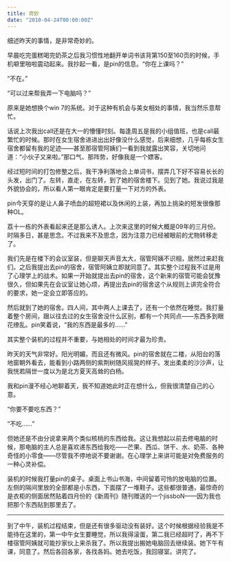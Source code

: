 ```yaml
---
title: 奇妙
date: "2010-04-24T00:00:00Z"
---
```


细述昨天的事情，是非常奇妙的。

早晨吃完蛋糕喝完奶茶之后我习惯性地翻开单词书该背第150至160页的时候，手机噼里啪啦震动起来。我抄起一看，是pin的信息。“你在上课吗？”

“不在。”

“可以过来帮我弄一下电脑吗？”

原来是她想换个win 7的系统。对于这种有机会与美女相处的事情，我当然乐意帮忙。

话说上次我出call还是在大一的懵懂时刻。每逢周五是我的小组值班，也是call最繁忙的时候。那时在女生宿舍进进出出好像没什么感觉，后来细想，几乎每栋女生宿舍都留有我的足迹——甚至那宿管阿姨们一看到我就露出笑容，关切地问道：“小伙子又来啦。”那口气、那阵势，好像我是一个嫖客。

经过短时间的打包修整之后，我干净利落地合上单词书，摆弄几下好不容易长长的头发，出门了。左转，直走，在左转，到了她的宿舍楼下。见到了她。我说过我是外貌协会的，所以看人第一眼肯定是要打量一下对方的外表。

pin今天穿的是让人鼻子喷血的超短裙以及休闲的上装，再加上挑染的短发很像那种OL。

荔十一栋的外表看起来还是那么诱人。上次来这里的时候大概是09年的三月份。时隔多日，甚是思念。不过我来不及思念，因为注意力已经被眼前的尤物转移走了。

我们先是在楼下的会议室装，但是聊天声音太大，宿管阿姨不识相，居然过来赶我们。之后我提出去pin的宿舍，宿管阿姨立即就同意了。其实整个过程我不过是用了心理学上的战术。如果一开始就提出去pin的宿舍，这个新来的宿管可能会犹豫很久，但如果先在会议室让她心烦，再提出去pin的宿舍这个从规则上讲完全符合的要求，她一定会立即答应的。

然后就到了她的宿舍。四人间，其中两人上课去了，还有一个依然在睡觉。我打量着整个房间，跟以往去过的女生宿舍没什么区别，都有一个共同点——东西多到眼花缭乱。pin笑着说，“我的东西是最多的……”

其实整个装机的过程并不重要，与她相处的时间才最为珍贵。

昨天的天气非常好。阳光明媚，而且还有微风。pin的宿舍就在二楼，从阳台的落地窗朝外看去，能看到小路两侧的紫荆树随风摇晃的样子。发出柔柔的沙沙声，让我恍若隔世一度以为是北方夏天高耸的白杨。

我和pin漫不经心地聊着天，我不知道她此时正在想什么，但我很清楚自己的心意。

“你要不要吃东西？”

“不吃……”

但她还是不由分说拿来两个类似核桃的东西给我。这让我想起以前去修电脑的时候，那电脑的主人总是喜欢递东西给我吃——芒果、西瓜、饼干、水、奶茶、各种奇怪的小零食——尽管我不停地说不要谢谢。在心理学上来讲可能是对免费服务的一种心灵补偿。

装机的时候我打量pin的桌子。桌面上书山书海，中间留着可怜的放电脑的位置。左侧的隔间里放的全部都是小东西，下面摆了一堆鞋子。这些都很普通，最惊奇的是衣柜的侧面居然贴着四月份的《新周刊》随刊赠送的一个jissboN——因为我也把那个东西贴到那里去了。

* * *

到了中午，装机过程结束，但是还有很多驱动没有装好。这个时候根据经验我是不能待在这里的，第一中午女生要睡觉，所以我得滚蛋，第二我已经超时了，再不下楼宿管阿姨就可能抄家伙上来杀我了。所以我提出搬她电脑回去继续装。她下午有课，同意了。然后各回各家，各找各妈。她去吃饭，我回寝室。讲完了。